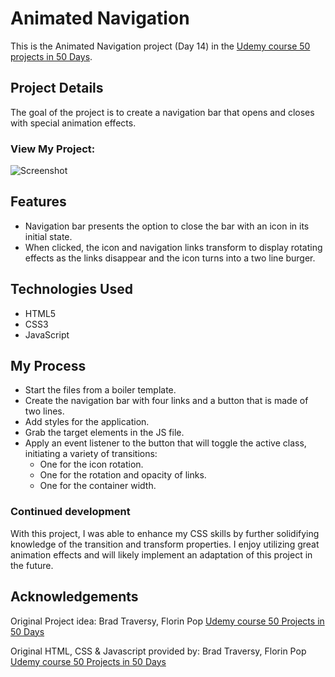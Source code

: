 # Animated Navigation

This is the Animated Navigation project (Day 14) in the [Udemy course 50 projects in 50 Days](https://www.udemy.com/course/50-projects-50-days/?src=sac&kw=50+projects+50+days).

## Project Details

The goal of the project is to create a navigation bar that opens and closes with special animation effects.

### View My Project: 

![Screenshot]()

## Features

- Navigation bar presents the option to close the bar with an icon in its initial state.
- When clicked, the icon and navigation links transform to display rotating effects as the links disappear and the icon turns into a two line burger.

## Technologies Used

- HTML5
- CSS3
- JavaScript

## My Process

- Start the files from a boiler template.
- Create the navigation bar with four links and a button that is made of two lines.
- Add styles for the application.
- Grab the target elements in the JS file.
- Apply an event listener to the button that will toggle the active class, initiating a variety of transitions:
    * One for the icon rotation.
    * One for the rotation and opacity of links.
    * One for the container width.

### Continued development

With this project, I was able to enhance my CSS skills by further solidifying knowledge of the transition and transform properties. I enjoy utilizing great animation effects and will likely implement an adaptation of this project in the future.

## Acknowledgements

Original Project idea: Brad Traversy, Florin Pop [Udemy course 50 Projects in 50 Days](https://www.udemy.com/course/50-projects-50-days/?src=sac&kw=50+projects+50+days)

Original HTML, CSS & Javascript provided by: Brad Traversy, Florin Pop [Udemy course 50 Projects in 50 Days](https://www.udemy.com/course/50-projects-50-days/?src=sac&kw=50+projects+50+days)
